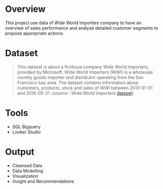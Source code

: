 # Overview
>
This project use data of Wide World Importers company to have an overview of sales performance and analyze detailed customer segments to propose appropriate actions.
>
# Dataset
> This dataset is about a fictitious company Wide World Importers, provided by Microsoft. Wide World Importers (WWI) is a wholesale novelty goods importer and distributor operating from the San Francisco bay area.
The dataset contains information about customers, products, stock and sales of WWI between 2013-01-01 and 2016-05-31. (source : Wide World Importers [dataset](https://dataedo.com/samples/html2/WideWorldImporters/#/doc/d5/wideworldimporters))

# Tools
>
- SQL Bigquery
- Looker Studio

# Output
- Cleansed Data
- Data Modelling
- Visualization
- Insight and Recommendations
